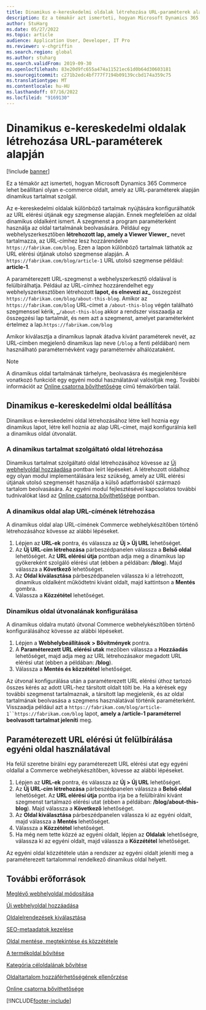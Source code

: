 ```yaml
---
title: Dinamikus e-kereskedelmi oldalak létrehozása URL-paraméterek alapján
description: Ez a témakör azt ismerteti, hogyan Microsoft Dynamics 365 Commerce lehet beállítani olyan e-commerce oldalt, amely az URL-paraméterek alapján dinamikus tartalmat szolgál.
author: StuHarg
ms.date: 05/27/2022
ms.topic: article
audience: Application User, Developer, IT Pro
ms.reviewer: v-chgriffin
ms.search.region: global
ms.author: stuharg
ms.search.validFrom: 2019-09-30
ms.openlocfilehash: 83e20d9fc655a474a11521ec61d0b64d30603181
ms.sourcegitcommit: c271b2edc4bf777f7194b09139ccbd174a359c75
ms.translationtype: MT
ms.contentlocale: hu-HU
ms.lasthandoff: 07/16/2022
ms.locfileid: "9169130"
---
```

# <a name="create-dynamic-e-commerce-pages-based-on-url-parameters"></a>Dinamikus e-kereskedelmi oldalak létrehozása URL-paraméterek alapján

[!include [banner](includes/banner.md)]

Ez a témakör azt ismerteti, hogyan Microsoft Dynamics 365 Commerce lehet beállítani olyan e-commerce oldalt, amely az URL-paraméterek alapján dinamikus tartalmat szolgál.

Az e-kereskedelmi oldalak különböző tartalmak nyújtására konfigurálhatók az URL elérési útjának egy szegmense alapján. Ennek megfelelően az oldal dinamikus oldalként ismert. A szegmenst a program paraméterként használja az oldal tartalmának beolvasására. Például egy webhelyszerkesztőben **létrehozott lap, amely a Viewer Viewer\_** nevet tartalmazza, az URL-címhez lesz hozzárendelve `https://fabrikam.com/blog`. Ezen a lapon különböző tartalmak láthatók az URL elérési útjának utolsó szegmense alapján. A `https://fabrikam.com/blog/article-1` URL utolsó szegmense például: **article-1**.

A paraméterezett URL-szegmenst a webhelyszerkesztő oldalával is felülbírálhatja. Például az URL-címhez hozzárendelhet egy webhelyszerkesztőben létrehozott **lapot, és elnevezi az\_** összegzést `https://fabrikam.com/blog/about-this-blog`. Amikor az `https://fabrikam.com/blog` URL-címet a `/about-this-blog` végén található szegmenssel kérik, **\_**`/about-this-blog` akkor a rendszer visszaadja az összegzési lap tartalmát, és nem azt a szegmenst, amelyet paraméterként értelmez a lap.`https://fabrikam.com/blog` 

Amikor kiválasztja a dinamikus lapnak átadva kívánt paraméterek nevét, az URL-címben megjelenő dinamikus lap neve (`/blog` a fenti példában) nem használható paraméternévként vagy paraméternév alhálózataként. 

> [!NOTE]
> A dinamikus oldal tartalmának tárhelyre, beolvasásra és megjelenítésre vonatkozó funkcióit egy egyéni modul használatával valósítják meg. További információt az [Online csatorna bővíthetősége](e-commerce-extensibility/overview.md) című témakörben talál.

## <a name="set-up-a-dynamic-e-commerce-page"></a>Dinamikus e-kereskedelmi oldal beállítása

Dinamikus e-kereskedelmi oldal létrehozásához létre kell hoznia egy dinamikus lapot, létre kell hoznia az alap URL-címet, majd konfigurálnia kell a dinamikus oldal útvonalát.

### <a name="create-the-page-that-will-serve-dynamic-content"></a>A dinamikus tartalmat szolgáltató oldal létrehozása

Dinamikus tartalmat szolgáltató oldal létrehozásához kövesse az [Új webhelyoldal hozzáadása](add-new-page.md) pontban leírt lépéseket. A létrehozott oldalhoz egy olyan modul implementálására lesz szükség, amely az URL elérési útjának utolsó szegmensét használja a külső adatforrásból származó tartalom beolvasására. Az egyéni modul fejlesztésével kapcsolatos további tudnivalókat lásd az [Online csatorna bővíthetősége](e-commerce-extensibility/overview.md) pontban.

### <a name="create-the-base-url-for-the-dynamic-page"></a>A dinamikus oldal alap URL-címének létrehozása

A dinamikus oldal alap URL-címének Commerce webhelykészítőben történő létrehozásához kövesse az alábbi lépéseket.

1. Lépjen az **URL-ek** pontra, és válassza az **Új \> Új URL** lehetőséget.
1. Az **Új URL-cím létrehozása** párbeszédpanelen válassza a **Belső oldal** lehetőséget. Az **URL elérési útja** pontban adja meg a dinamikus lap gyökereként szolgáló elérési utat (ebben a példában: **/blog**). Majd válassza a **Következő** lehetőséget.
1. Az **Oldal kiválasztása** párbeszédpanelen válassza ki a létrehozott, dinamikus oldalként működtetni kívánt oldalt, majd kattintson a **Mentés** gombra.
1. Válassza a **Közzététel** lehetőséget.

### <a name="configure-the-route-to-the-dynamic-page"></a>Dinamikus oldal útvonalának konfigurálása

A dinamikus oldalra mutató útvonal Commerce webhelykészítőben történő konfigurálásához kövesse az alábbi lépéseket.

1. Lépjen a **Webhelybeállítások \> Bővítmények** pontra.
1. A **Paraméterezett URL elérési utak** mezőben válassza a **Hozzáadás** lehetőséget, majd adja meg az URL létrehozásakor megadott URL elérési utat (ebben a példában: **/blog**).
1. Válassza a **Mentés és közzététel** lehetőséget.

Az útvonal konfigurálása után a paraméterezett URL elérési úthoz tartozó összes kérés az adott URL-hez társított oldalt tölti be. Ha a kérések egy további szegmenst tartalmaznak, a társított lap megjelenik, és az oldal tartalmának beolvasása a szegmens használatával történik paraméterként. Visszaadja például azt a `https://fabrikam.com/blog/article-1``https://fabrikam.com/blog` lapot, **amely a /article-1 paraméterrel beolvasott tartalmat jeleníti** meg.

## <a name="override-a-parameterized-url-with-a-custom-page"></a>Paraméterezett URL elérési út felülbírálása egyéni oldal használatával

Ha felül szeretne bírálni egy paraméterezett URL elérési utat egy egyéni oldallal a Commerce webhelykészítőben, kövesse az alábbi lépéseket.

1. Lépjen az **URL-ek** pontra, és válassza az **Új \> Új URL** lehetőséget.
1. Az **Új URL-cím létrehozása** párbeszédpanelen válassza a **Belső oldal** lehetőséget. Az **URL elérési útja** pontba írja be a felülbírálni kívánt szegmenst tartalmazó elérési utat (ebben a példában: **/blog/about-this-blog**). Majd válassza a **Következő** lehetőséget.
1. Az **Oldal kiválasztása** párbeszédpanelen válassza ki az egyéni oldalt, majd válassza a **Mentés** lehetőséget.
1. Válassza a **Közzététel** lehetőséget.
1. Ha még nem tette közzé az egyéni oldalt, lépjen az **Oldalak** lehetőségre, válassza ki az egyéni oldalt, majd válassza a **Közzététel** lehetőséget.

Az egyéni oldal közzététele után a rendszer az egyéni oldalt jeleníti meg a paraméterezett tartalommal rendelkező dinamikus oldal helyett.

## <a name="additional-resources"></a>További erőforrások

[Meglévő webhelyoldal módosítása](modify-existing-page.md)

[Új webhelyoldal hozzáadása](add-new-page.md)

[Oldalelrendezések kiválasztása](select-page-layouts.md)

[SEO-metaadatok kezelése](manage-seo-metadata.md)

[Oldal mentése, megtekintése és közzététele](save-preview-publish-page.md)

[A termékoldal bővítése](enrich-product-page.md)

[Kategória céloldalának bővítése](enrich-category-page.md)

[Oldaltartalom hozzáférhetőségének ellenőrzése](verify-accessibility.md)

[Online csatorna bővíthetősége](e-commerce-extensibility/overview.md)


[!INCLUDE[footer-include](../includes/footer-banner.md)]
